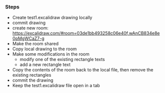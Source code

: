 ### Steps

* Create test1.excalidraw drawing locally
* commit drawing
*  create new room: https://excalidraw.com/#room=03de1bb493258c06e40f,wAnCB834e8e0pMgWCaZ7-g
* Make the room shared
* Copy local drawing to the room
* Make some modifications in the room
	* modify one of the existing rectangle texts
	* add a new rectangle text
* Copy the contents of the room back to the local file, then remove the existing rectangles
* commit the drawing
* Keep the test1.excalidraw file open in a tab